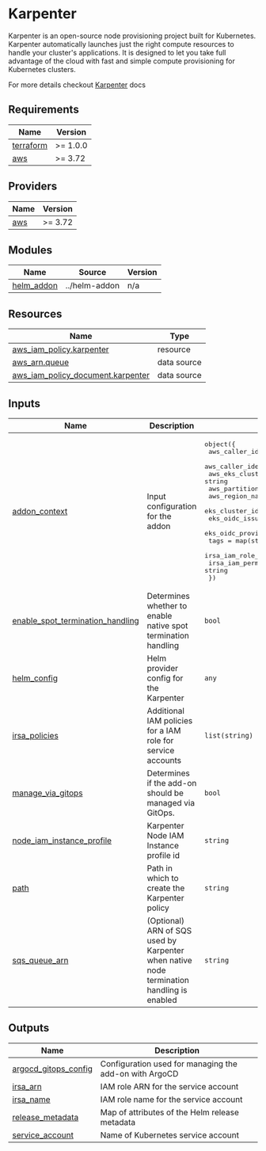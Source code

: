 # Karpenter

Karpenter is an open-source node provisioning project built for Kubernetes. Karpenter automatically launches just the right compute resources to handle your cluster's applications. It is designed to let you take full advantage of the cloud with fast and simple compute provisioning for Kubernetes clusters.

For more details checkout [Karpenter](https://karpenter.sh/docs/getting-started/) docs

<!-- BEGINNING OF PRE-COMMIT-TERRAFORM DOCS HOOK -->
## Requirements

| Name | Version |
|------|---------|
| <a name="requirement_terraform"></a> [terraform](#requirement\_terraform) | >= 1.0.0 |
| <a name="requirement_aws"></a> [aws](#requirement\_aws) | >= 3.72 |

## Providers

| Name | Version |
|------|---------|
| <a name="provider_aws"></a> [aws](#provider\_aws) | >= 3.72 |

## Modules

| Name | Source | Version |
|------|--------|---------|
| <a name="module_helm_addon"></a> [helm\_addon](#module\_helm\_addon) | ../helm-addon | n/a |

## Resources

| Name | Type |
|------|------|
| [aws_iam_policy.karpenter](https://registry.terraform.io/providers/hashicorp/aws/latest/docs/resources/iam_policy) | resource |
| [aws_arn.queue](https://registry.terraform.io/providers/hashicorp/aws/latest/docs/data-sources/arn) | data source |
| [aws_iam_policy_document.karpenter](https://registry.terraform.io/providers/hashicorp/aws/latest/docs/data-sources/iam_policy_document) | data source |

## Inputs

| Name | Description | Type | Default | Required |
|------|-------------|------|---------|:--------:|
| <a name="input_addon_context"></a> [addon\_context](#input\_addon\_context) | Input configuration for the addon | <pre>object({<br>    aws_caller_identity_account_id = string<br>    aws_caller_identity_arn        = string<br>    aws_eks_cluster_endpoint       = string<br>    aws_partition_id               = string<br>    aws_region_name                = string<br>    eks_cluster_id                 = string<br>    eks_oidc_issuer_url            = string<br>    eks_oidc_provider_arn          = string<br>    tags                           = map(string)<br>    irsa_iam_role_path             = string<br>    irsa_iam_permissions_boundary  = string<br>  })</pre> | n/a | yes |
| <a name="input_enable_spot_termination_handling"></a> [enable\_spot\_termination\_handling](#input\_enable\_spot\_termination\_handling) | Determines whether to enable native spot termination handling | `bool` | `false` | no |
| <a name="input_helm_config"></a> [helm\_config](#input\_helm\_config) | Helm provider config for the Karpenter | `any` | `{}` | no |
| <a name="input_irsa_policies"></a> [irsa\_policies](#input\_irsa\_policies) | Additional IAM policies for a IAM role for service accounts | `list(string)` | `[]` | no |
| <a name="input_manage_via_gitops"></a> [manage\_via\_gitops](#input\_manage\_via\_gitops) | Determines if the add-on should be managed via GitOps. | `bool` | `false` | no |
| <a name="input_node_iam_instance_profile"></a> [node\_iam\_instance\_profile](#input\_node\_iam\_instance\_profile) | Karpenter Node IAM Instance profile id | `string` | `""` | no |
| <a name="input_path"></a> [path](#input\_path) | Path in which to create the Karpenter policy | `string` | `"/"` | no |
| <a name="input_sqs_queue_arn"></a> [sqs\_queue\_arn](#input\_sqs\_queue\_arn) | (Optional) ARN of SQS used by Karpenter when native node termination handling is enabled | `string` | `""` | no |

## Outputs

| Name | Description |
|------|-------------|
| <a name="output_argocd_gitops_config"></a> [argocd\_gitops\_config](#output\_argocd\_gitops\_config) | Configuration used for managing the add-on with ArgoCD |
| <a name="output_irsa_arn"></a> [irsa\_arn](#output\_irsa\_arn) | IAM role ARN for the service account |
| <a name="output_irsa_name"></a> [irsa\_name](#output\_irsa\_name) | IAM role name for the service account |
| <a name="output_release_metadata"></a> [release\_metadata](#output\_release\_metadata) | Map of attributes of the Helm release metadata |
| <a name="output_service_account"></a> [service\_account](#output\_service\_account) | Name of Kubernetes service account |
<!-- END OF PRE-COMMIT-TERRAFORM DOCS HOOK -->
